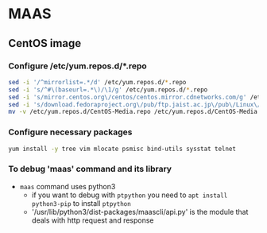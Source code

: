 # MAAS
## CentOS image
### Configure /etc/yum.repos.d/*.repo
```sh
sed -i '/^mirrorlist=.*/d' /etc/yum.repos.d/*.repo
sed -i 's/^#\(baseurl=.*\)/\1/g' /etc/yum.repos.d/*.repo
sed -i 's/mirror.centos.org\/centos/centos.mirror.cdnetworks.com/g' /etc/yum.repos.d/CentOS-*.repo
sed -i 's/download.fedoraproject.org\/pub/ftp.jaist.ac.jp\/pub\/Linux\/Fedora/g' /etc/yum.repos.d/epel*.repo
mv -v /etc/yum.repos.d/CentOS-Media.repo /etc/yum.repos.d/CentOS-Media.repo.bak
```

### Configure necessary packages
```sh
yum install -y tree vim mlocate psmisc bind-utils sysstat telnet 
```

### To debug 'maas' command and its library
- `maas` command uses python3
  - if you want to debug with `ptpython` you need to `apt install python3-pip` to install `ptpython`
  - '/usr/lib/python3/dist-packages/maascli/api.py' is the module that deals with http request and response
  
